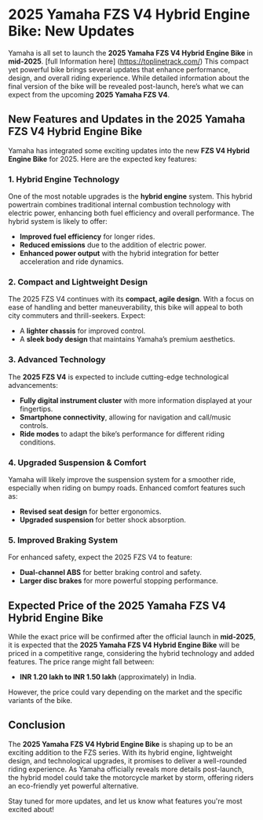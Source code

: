 # 2025 Yamaha FZS V4 Hybrid Engine Bike: New Updates

Yamaha is all set to launch the **2025 Yamaha FZS V4 Hybrid Engine Bike** in **mid-2025**. [full Information here] (https://toplinetrack.com/) This compact yet powerful bike brings several updates that enhance performance, design, and overall riding experience. While detailed information about the final version of the bike will be revealed post-launch, here’s what we can expect from the upcoming **2025 Yamaha FZS V4**.

## New Features and Updates in the 2025 Yamaha FZS V4 Hybrid Engine Bike

Yamaha has integrated some exciting updates into the new **FZS V4 Hybrid Engine Bike** for 2025. Here are the expected key features:

### 1. **Hybrid Engine Technology**
One of the most notable upgrades is the **hybrid engine** system. This hybrid powertrain combines traditional internal combustion technology with electric power, enhancing both fuel efficiency and overall performance. The hybrid system is likely to offer:
- **Improved fuel efficiency** for longer rides.
- **Reduced emissions** due to the addition of electric power.
- **Enhanced power output** with the hybrid integration for better acceleration and ride dynamics.

### 2. **Compact and Lightweight Design**
The 2025 FZS V4 continues with its **compact, agile design**. With a focus on ease of handling and better maneuverability, this bike will appeal to both city commuters and thrill-seekers. Expect:
- A **lighter chassis** for improved control.
- A **sleek body design** that maintains Yamaha’s premium aesthetics.

### 3. **Advanced Technology**
The **2025 FZS V4** is expected to include cutting-edge technological advancements:
- **Fully digital instrument cluster** with more information displayed at your fingertips.
- **Smartphone connectivity**, allowing for navigation and call/music controls.
- **Ride modes** to adapt the bike’s performance for different riding conditions.

### 4. **Upgraded Suspension & Comfort**
Yamaha will likely improve the suspension system for a smoother ride, especially when riding on bumpy roads. Enhanced comfort features such as:
- **Revised seat design** for better ergonomics.
- **Upgraded suspension** for better shock absorption.

### 5. **Improved Braking System**
For enhanced safety, expect the 2025 FZS V4 to feature:
- **Dual-channel ABS** for better braking control and safety.
- **Larger disc brakes** for more powerful stopping performance.

## Expected Price of the 2025 Yamaha FZS V4 Hybrid Engine Bike

While the exact price will be confirmed after the official launch in **mid-2025**, it is expected that the **2025 Yamaha FZS V4 Hybrid Engine Bike** will be priced in a competitive range, considering the hybrid technology and added features. The price range might fall between:

- **INR 1.20 lakh to INR 1.50 lakh** (approximately) in India.

However, the price could vary depending on the market and the specific variants of the bike.

## Conclusion

The **2025 Yamaha FZS V4 Hybrid Engine Bike** is shaping up to be an exciting addition to the FZS series. With its hybrid engine, lightweight design, and technological upgrades, it promises to deliver a well-rounded riding experience. As Yamaha officially reveals more details post-launch, the hybrid model could take the motorcycle market by storm, offering riders an eco-friendly yet powerful alternative.

Stay tuned for more updates, and let us know what features you're most excited about!
